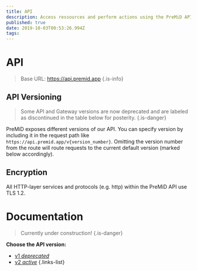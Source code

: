 ```yaml
---
title: API
description: Access ressources and perform actions using the PreMiD API
published: true
date: 2019-10-03T00:53:26.994Z
tags: 
---
```


# API

> Base URL:
https://api.premid.app
{.is-info}

## API Versioning
> Some API and Gateway versions are now deprecated and are labeled as discontinued in the table below for posterity.
{.is-danger}

PreMiD exposes different versions of our API. You can specify version by including it in the request path like ``https://api.premid.app/v{version_number}``. Omitting the version number from the route will route requests to the current default version (marked below accordingly).

## Encryption

All HTTP-layer services and protocols (e.g. http) within the PreMiD API use TLS 1.2.

# Documentation
> Currently under construction!
{.is-danger}

**Choose the API version:**
- [v1 *deprecated*](/dev/api/v1)
- [v2 *active*](/dev/api/v2)
{.links-list}